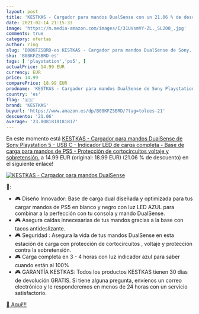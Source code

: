 ```yaml
---
layout: post
title: 'KESTKAS - Cargador para mandos DualSense con un 21.06 % de descuento'
date: 2021-02-14 21:15:33
image: 'https://m.media-amazon.com/images/I/31UVsmVY-ZL._SL200_.jpg'
comments: true
category: ofertas
author: ring
slug: 'B08KFZSBRD-es KESTKAS - Cargador para mandos DualSense de Sony...'
sku: 'B08KFZSBRD-es'
tags: [ 'playstation','ps5', ]
actualPrice: 14.99 EUR
currency: EUR
price: 14.99
comparePrice: 18.99 EUR
prodname: 'KESTKAS - Cargador para mandos DualSense de Sony Playstation 5 - USB C - Indicador LED de carga completa - Base de carga para mandos de PS5 - Protección de cortocircuitos   voltaje y sobretensión.'
country: 'es'
flag: '🇪🇸'
brand: 'KESTKAS'
buyurl: 'https://www.amazon.es/dp/B08KFZSBRD/?tag=tolees-21'
descuento: '21.06'
average: '23.8081818181817'
---
```


En este momento está [KESTKAS - Cargador para mandos DualSense de Sony Playstation 5 - USB C - Indicador LED de carga completa - Base de carga para mandos de PS5 - Protección de cortocircuitos   voltaje y sobretensión.](https://www.amazon.es/dp/B08KFZSBRD/?tag=tolees-21) a 14.99 EUR (original: 18.99 EUR) (21.06 %  de descuento) en el siguiente enlace!

[![KESTKAS - Cargador para mandos DualSense](https://m.media-amazon.com/images/I/31UVsmVY-ZL._SL200_.jpg)](https://www.amazon.es/dp/B08KFZSBRD/?tag=tolees-21)

🔎:

- 🎮 Diseño Innovador: Base de carga dual diseñada y optimizada para tus cargar mandos de PS5 en blanco y negro con luz LED AZUL para combinar a la perfección con tu consola y mando DualSense.
- 🎮 Asegura caídas innecesarias de tus mandos gracias a la base con tacos antideslizante.
- 🎮 Seguridad : Asegura la vida de tus mandos DualSense en esta estación de carga con protección de cortocircuitos , voltaje y protección contra la sobretensión.
- 🎮 Carga completa en 3 - 4 horas con luz indicador azul para saber cuando están al 100%
- 🎮 GARANTÍA KESTKAS: Todos los productos KESTKAS tienen 30 días de devolución GRATIS. Si tiene alguna pregunta, envíenos un correo electrónico y le responderemos en menos de 24 horas con un servicio satisfactorio.

[🛒 Aquí!!!](https://www.amazon.es/dp/B08KFZSBRD/?tag=tolees-21)

